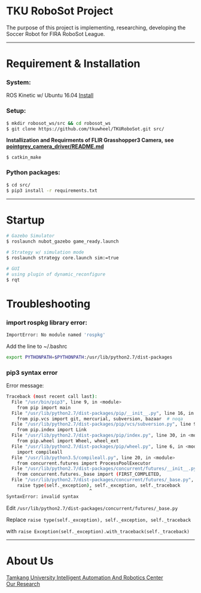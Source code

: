 # TKU RoboSot Project
The purpose of this project is implementing, researching, developing the Soccer Robot for FIRA RoboSot League.
<hr>

# Requirement & Installation
### System:
ROS Kinetic w/ Ubuntu 16.04 [Install](http://wiki.ros.org/kinetic/Installation/Ubuntu)

### Setup:
```bash
$ mkdir robosot_ws/src && cd robosot_ws
$ git clone https://github.com/tkuwheel/TKURoboSot.git src/
```
**Installization and Requirments of FLIR Grasshopper3 Camera,**
**see [pointgrey_camera_driver/README.md](pointgrey_camera_driver/README.md)**
```
$ catkin_make
```

### Python packages:
```bash
$ cd src/
$ pip3 install -r requirements.txt
```
<hr>

# Startup
```bash
# Gazebo Simulator
$ roslaunch nubot_gazebo game_ready.launch

# Strategy w/ simulation mode
$ roslaunch strategy core.launch sim:=true

# GUI
# using plugin of dynamic_reconfigure
$ rqt
```

# Troubleshooting
### import rospkg library error:
```bash
ImportError: No module named 'rospkg'
```
Add the line to ~/.bashrc
```bash
export PYTHONPATH=$PYTHONPATH:/usr/lib/python2.7/dist-packages
```
### pip3 syntax error
Error message:
```bash
Traceback (most recent call last):
  File "/usr/bin/pip3", line 9, in <module>
    from pip import main
  File "/usr/lib/python2.7/dist-packages/pip/__init__.py", line 16, in <module>
    from pip.vcs import git, mercurial, subversion, bazaar  # noqa
  File "/usr/lib/python2.7/dist-packages/pip/vcs/subversion.py", line 9, in <module>
    from pip.index import Link
  File "/usr/lib/python2.7/dist-packages/pip/index.py", line 30, in <module>
    from pip.wheel import Wheel, wheel_ext
  File "/usr/lib/python2.7/dist-packages/pip/wheel.py", line 6, in <module>
    import compileall
  File "/usr/lib/python3.5/compileall.py", line 20, in <module>
    from concurrent.futures import ProcessPoolExecutor
  File "/usr/lib/python2.7/dist-packages/concurrent/futures/__init__.py", line 8, in <module>
    from concurrent.futures._base import (FIRST_COMPLETED,
  File "/usr/lib/python2.7/dist-packages/concurrent/futures/_base.py", line 357
    raise type(self._exception), self._exception, self._traceback
                               ^
SyntaxError: invalid syntax
```

Edit ```/usr/lib/python2.7/dist-packages/concurrent/futures/_base.py```

Replace ```raise type(self._exception), self._exception, self._traceback```

with ```raise Exception(self._exception).with_traceback(self._traceback)```
<hr>

# About Us
[Tamkang University Intelligent Automation And Robotics Center](http://www.iarc.tku.edu.tw/)<br>
[Our Research](http://www.iarc.tku.edu.tw/robots/)

